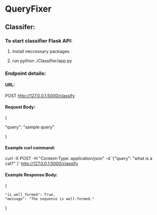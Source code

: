 # QueryFixer


## Classifer:

### To start classifier Flask API:

1. Install neccessary packages.

2. run python ./Classifier/app.py

### Endpoint details:

#### URL: 
POST http://127.0.0.1:5000/classify

#### Request Body: 
{
  
  "query": "sample query"
  
}

#### Example curl command:

curl -X POST -H "Content-Type: application/json" -d '{"query": "what is a cat?" }' http://127.0.0.1:5000/classify

#### Example Response Body:
{

    "is_well_formed": True, 
    "message": "The sequence is well-formed."
    
}




